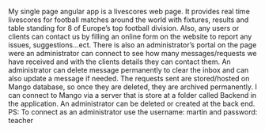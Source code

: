 
My single page angular app is a livescores web page.
It provides real time livescores for football matches around the world with fixtures, results and table standing for 8 of Europe’s top football division.
Also, any users or clients can contact us by filling an online form on the website to report any issues, suggestions...ect.
There is also an administrator’s portal on the page were an administrator can connect to see how many messages/requests we have received and with the clients details they can contact them.
An administrator can delete message permanently to clear the inbox and can also update a message if needed.
The requests sent are stored/hosted on Mango database, so once they are deleted, they are archived permanently.
I can connect to Mango via a server that is store at a folder called Backend in the application.
An administrator can be deleted or created at the back end.
PS: To connect as an administrator use the username: martin and password: teacher
